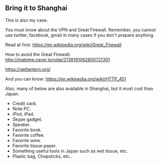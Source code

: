 ## Bring it to Shanghai

This is also my case.

You must know about the VPN and Great Firewall.
Remember, you cannot use twitter, facebook, gmail in many cases if you don't prepare anything.


Read at first:
https://en.wikipedia.org/wiki/Great_Firewall

How to avoid the Great Firewall:
http://matome.naver.jp/odai/2138191062800721301

https://getlantern.org/


And you can know:
https://en.wikipedia.org/wiki/HTTP_451


Also, many of below are also available in Shanghai, but it must cost than Japan.

- Credit card.
- Note PC.
- iPod, iPad.
- Skype gadget.
- Speaker.
- Favorite book.
- Favorite coffee.
- Favorite wine.
- Favorite tissue paper.
- Something useful tools in Japan such as wet tissue, etc.
- Plastic bag, Chopsticks, etc..
